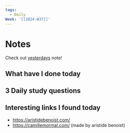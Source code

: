 ```yaml
---
tags:
  - Daily
Week: '[[2024-W37]]'
---
```

# Notes
Check out [yesterdays](2024-09-12) note!
## What have I done today
## 3 Daily study questions

## Interesting links I found today
- https://aristidebenoist.com/
- https://camillemormal.com/ (made by aristide benoist)
